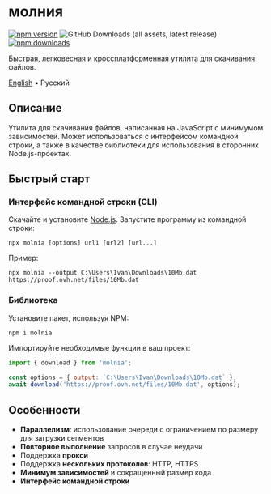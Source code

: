 # молния

[![npm version](https://img.shields.io/npm/v/molnia?style=flat&color=black)](https://www.npmjs.com/package/molnia)
![GitHub Downloads (all assets, latest release)](https://img.shields.io/github/downloads/vitalygashkov/molnia/latest/total?style=flat&color=black)
[![npm downloads](https://img.shields.io/npm/dt/molnia?style=flat&color=black)](https://www.npmjs.com/package/molnia)

Быстрая, легковесная и кроссплатформенная утилита для скачивания файлов.

<div align="left">
  <a href="https://github.com/vitalygashkov/molnia/tree/main/README.md">English</a> •
  <span>Русский</span>
</div>

## Описание

Утилита для скачивания файлов, написанная на JavaScript с минимумом зависимостей. Может использоваться с интерфейсом командной строки, а также в качестве библиотеки для использования в сторонних Node.js-проектах.

## Быстрый старт

### Интерфейс командной строки (CLI)

Скачайте и установите [Node.js](https://nodejs.org/en/download/). Запустите программу из командной строки:

```
npx molnia [options] url1 [url2] [url...]
```

Пример:

```
npx molnia --output C:\Users\Ivan\Downloads\10Mb.dat https://proof.ovh.net/files/10Mb.dat
```

### Библиотека

Установите пакет, используя NPM:

```
npm i molnia
```

Импортируйте необходимые функции в ваш проект:

```js
import { download } from 'molnia';

const options = { output: `C:\Users\Ivan\Downloads\10Mb.dat` };
await download('https://proof.ovh.net/files/10Mb.dat', options);
```

## Особенности

- **Параллелизм**: использование очереди с ограничением по размеру для загрузки сегментов
- **Повторное выполнение** запросов в случае неудачи
- Поддержка **прокси**
- Поддержка **нескольких протоколов**: HTTP, HTTPS
- **Минимум зависимостей** и сокращенный размер кода
- **Интерфейс командной строки**
